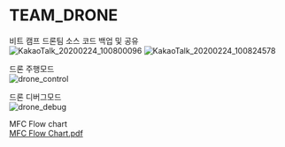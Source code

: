 # TEAM_DRONE
비트 캠프 드론팀 소스 코드 백업 및 공유 \
![KakaoTalk_20200224_100800096](https://user-images.githubusercontent.com/45223302/75125544-fa556500-56f8-11ea-90cd-dabd6dee555f.jpg)
![KakaoTalk_20200224_100824578](https://user-images.githubusercontent.com/45223302/75125546-fcb7bf00-56f8-11ea-8d4c-10c242c6dd62.jpg)

드론 주행모드 \
![drone_control](https://user-images.githubusercontent.com/45223302/75125552-fe818280-56f8-11ea-9e5a-04d7ac53f9c2.jpg)

드론 디버그모드 \
![drone_debug](https://user-images.githubusercontent.com/45223302/75125555-ffb2af80-56f8-11ea-9a38-35fbc1b6c463.jpg)

MFC Flow chart \
[MFC Flow Chart.pdf](https://github.com/poweq/TEAM_DRONE/files/4247880/MFC.Flow.Chart.pdf)
